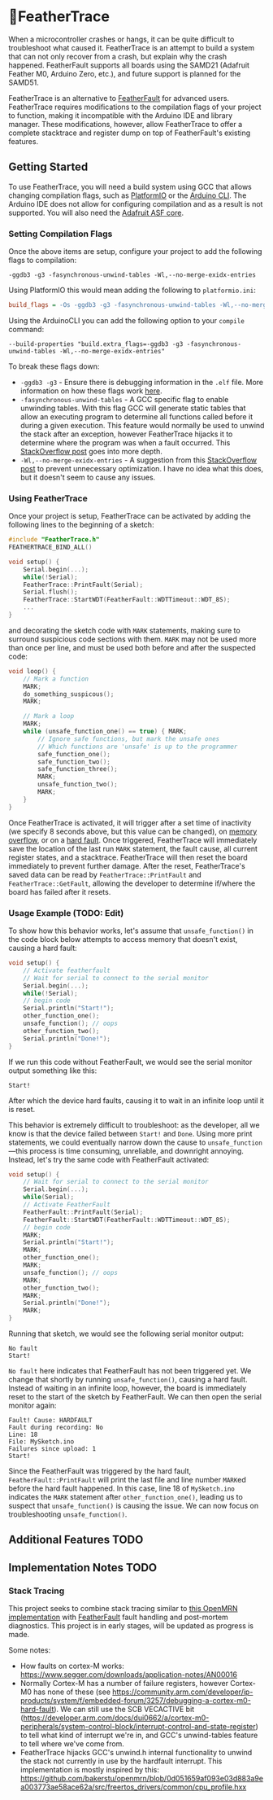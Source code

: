 # 📜FeatherTrace
When a microcontroller crashes or hangs, it can be quite difficult to troubleshoot what caused it. FeatherTrace is an attempt to build a system that can not only recover from a crash, but explain why the crash happened. FeatherFault supports all boards using the SAMD21 (Adafruit Feather M0, Arduino Zero, etc.), and future support is planned for the SAMD51. 

FeatherTrace is an alternative to [FeatherFault](https://github.com/OPEnSLab-OSU/FeatherFault) for advanced users. FeatherTrace requires modifications to the compilation flags of your project to function, making it incompatible with the Arduino IDE and library manager. These modifications, however, allow FeatherTrace to offer a complete stacktrace and register dump on top of FeatherFault's existing features.

## Getting Started

To use FeatherTrace, you will need a build system using GCC that allows changing compilation flags, such as [PlatformIO](https://platformio.org/) or the [Arduino CLI](https://github.com/arduino/arduino-cli/releases). The Arduino IDE does not allow for configuring compilation and as a result is not supported. You will also need the [Adafruit ASF core](https://github.com/adafruit/Adafruit_ASFcore/tree/f6ffa8b2bc2477566c8406e5f3fa883b137347f1).

### Setting Compilation Flags

Once the above items are setup, configure your project to add the following flags to compilation:
```
-ggdb3 -g3 -fasynchronous-unwind-tables -Wl,--no-merge-exidx-entries
```
Using PlatformIO this would mean adding the following to `platformio.ini`:
```ini
build_flags = -Os -ggdb3 -g3 -fasynchronous-unwind-tables -Wl,--no-merge-exidx-entries
```
Using the ArduinoCLI you can add the following option to your `compile` command:
```
--build-properties "build.extra_flags=-ggdb3 -g3 -fasynchronous-unwind-tables -Wl,--no-merge-exidx-entries"
```
To break these flags down:
 * `-ggdb3 -g3` - Ensure there is debugging information in the `.elf` file. More information on how these flags work [here](https://eli.thegreenplace.net/2011/02/07/how-debuggers-work-part-3-debugging-information).
 * `-fasynchronous-unwind-tables` - A GCC specific flag to enable unwinding tables. With this flag GCC will generate static tables that allow an executing program to determine all functions called before it during a given execution. This feature would normally be used to unwind the stack after an exception, however FeatherTrace hijacks it to determine where the program was when a fault occurred. This [StackOverflow post](https://stackoverflow.com/questions/53102185/what-exactly-happens-when-compiling-with-funwind-tables) goes into more depth.
 * `-Wl,--no-merge-exidx-entries` - A suggestion from this [StackOverflow post](https://stackoverflow.com/a/6947164) to prevent unnecessary optimization. I have no idea what this does, but it doesn't seem to cause any issues.

### Using FeatherTrace

Once your project is setup, FeatherTrace can be activated by adding the following lines to the beginning of a sketch:
```C++
#include "FeatherTrace.h"
FEATHERTRACE_BIND_ALL()

void setup() {
    Serial.begin(...);
    while(!Serial);
    FeatherTrace::PrintFault(Serial);
    Serial.flush();
    FeatherTrace::StartWDT(FeatherFault::WDTTimeout::WDT_8S);
    ...
}
```
and decorating the sketch code with `MARK` statements, making sure to surround suspicious code sections with them. `MARK` may not be used more than once per line, and must be used both before and after the suspected code:
```C++
void loop() {
    // Mark a function
    MARK; 
    do_something_suspicous(); 
    MARK;

    // Mark a loop
    MARK;
    while (unsafe_function_one() == true) { MARK;
        // Ignore safe functions, but mark the unsafe ones
        // Which functions are 'unsafe' is up to the programmer
        safe_function_one();
        safe_function_two();
        safe_function_three();
        MARK;
        unsafe_function_two();
        MARK;
    }
}
```

Once FeatherTrace is activated, it will trigger after a set time of inactivity (we specify 8 seconds above, but this value can be changed), on [memory overflow](https://learn.adafruit.com/memories-of-an-arduino?view=all), or on a [hard fault](https://www.freertos.org/Debugging-Hard-Faults-On-Cortex-M-Microcontrollers.html). Once triggered, FeatherTrace will immediately save the location of the last run `MARK` statement, the fault cause, all current register states, and a stacktrace. FeatherTrace will then reset the board immediately to prevent further damage. After the reset, FeatherTrace's saved data can be read by `FeatherTrace::PrintFault` and `FeatherTrace::GetFault`, allowing the developer to determine if/where the board has failed after it resets.

### Usage Example (TODO: Edit)

To show how this behavior works, let's assume that `unsafe_function()` in the code block below attempts to access memory that doesn't exist, causing a hard fault:
```C++
void setup() {
    // Activate featherfault
    // Wait for serial to connect to the serial monitor
    Serial.begin(...);
    while(!Serial);
    // begin code
    Serial.println("Start!");
    other_function_one();
    unsafe_function(); // oops
    other_function_two();
    Serial.println("Done!");
}
```
If we run this code without FeatherFault, we would see the serial monitor output something like this:
```
Start!
```
After which the device hard faults, causing it to wait in an infinite loop until it is reset. 

This behavior is extremely difficult to troubleshoot: as the developer, all we know is that the device failed between `Start!` and `Done`. Using more print statements, we could eventually narrow down the cause to `unsafe_function`—this process is time consuming, unreliable, and downright annoying. Instead, let's try the same code with FeatherFault activated:
```C++
void setup() {
    // Wait for serial to connect to the serial monitor
    Serial.begin(...);
    while(Serial);
    // Activate FeatherFault
    FeatherFault::PrintFault(Serial);
    FeatherFault::StartWDT(FeatherFault::WDTTimeout::WDT_8S);
    // begin code
    MARK;
    Serial.println("Start!");
    MARK;
    other_function_one();
    MARK;
    unsafe_function(); // oops
    MARK;
    other_function_two();
    MARK;
    Serial.println("Done!");
    MARK;
}
```
Running that sketch, we would see the following serial monitor output:
```
No fault
Start!
```
`No fault` here indicates that FeatherFault has not been triggered yet. We change that shortly by running `unsafe_function()`, causing a hard fault. Instead of waiting in an infinite loop, however, the board is immediately reset to the start of the sketch by FeatherFault. We can then open the serial monitor again:
```
Fault! Cause: HARDFAULT
Fault during recording: No
Line: 18
File: MySketch.ino
Failures since upload: 1
Start!
```
Since the FeatherFault was triggered by the hard fault, `FeatherFault::PrintFault` will print the last file and line number `MARK`ed before the hard fault happened. In this case, line 18 of `MySketch.ino` indicates the `MARK` statement after `other_function_one()`, leading us to suspect that `unsafe_function()` is causing the issue. We can now focus on troubleshooting `unsafe_function()`.

## Additional Features TODO

## Implementation Notes TODO

### Stack Tracing

This project seeks to combine stack tracing similar to [this OpenMRN implementation](https://github.com/bakerstu/openmrn/blob/master/src/freertos_drivers/common/cpu_profile.hxx) with [FeatherFault](https://github.com/OPEnSLab-OSU/FeatherFault) fault handling and post-mortem diagnostics. This project is in early stages, will be updated as progress is made.


Some notes:
 * How faults on cortex-M works: https://www.segger.com/downloads/application-notes/AN00016
 * Normally Cortex-M has a number of failure registers, however Cortex-M0 has none of these (see https://community.arm.com/developer/ip-products/system/f/embedded-forum/3257/debugging-a-cortex-m0-hard-fault). We can still use the SCB VECACTIVE bit (https://developer.arm.com/docs/dui0662/a/cortex-m0-peripherals/system-control-block/interrupt-control-and-state-register) to tell what kind of interrupt we're in, and GCC's unwind-tables feature to tell where we've come from.
 * FeatherTrace hijacks GCC's unwind.h internal functionality to unwind the stack not currently in use by the hardfault interrupt. This implementation is mostly inspired by this: https://github.com/bakerstu/openmrn/blob/0d051659af093e03d883a9ea003773ae58ace62a/src/freertos_drivers/common/cpu_profile.hxx